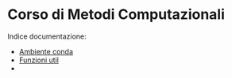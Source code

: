 # Corso di Metodi Computazionali

Indice documentazione:

- [Ambiente conda](Documentazione/conda-environment.md)
- [Funzioni util](Documentazione/util.md)
- 















